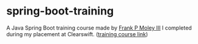 # spring-boot-training
A Java Spring Boot training course made by [Frank P Moley III](https://www.linkedin.com/in/frankmoley/?trk=lil_instructor) I completed during my placement at Clearswift. ([training course link](https://www.linkedin.com/learning-login/share?forceAccount=false&redirect=https%3A%2F%2Fwww.linkedin.com%2Flearning%2Flearning-spring-with-spring-boot-2%3Ftrk%3Dshare_ent_url&account=2169722)) 
